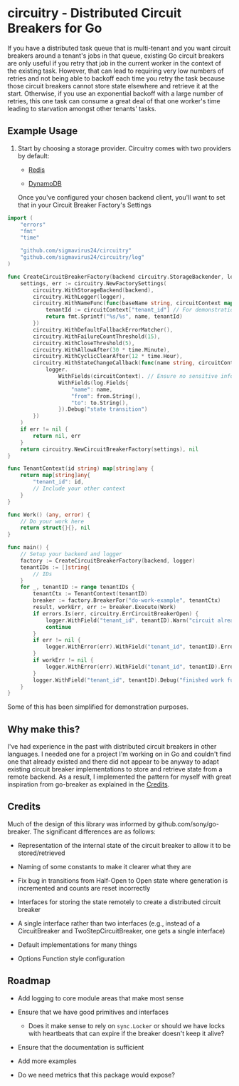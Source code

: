 # circuitry - Distributed Circuit Breakers for Go

If you have a distributed task queue that is multi-tenant and you want circuit
breakers around a tenant's jobs in that queue, existing Go circuit breakers
are only useful if you retry that job in the current worker in the context of
the existing task. However, that can lead to requiring very low numbers of
retries and not being able to backoff each time you retry the task because
those circuit breakers cannot store state elsewhere and retrieve it at the
start. Otherwise, if you use an exponential backoff with a large number of
retries, this one task can consume a great deal of that one worker's time
leading to starvation amongst other tenants' tasks.

## Example Usage

1. Start by choosing a storage provider. Circuitry comes with two providers by
   default:

   * [Redis](./backends/redis/README.md)

   * [DynamoDB](./backends/dynamodb/README.md)

   Once you've configured your chosen backend client, you'll want to set that
   in your Circuit Breaker Factory's Settings

```go
import (
    "errors"
    "fmt"
    "time"

    "github.com/sigmavirus24/circuitry"
    "github.com/sigmavirus24/circuitry/log"
)

func CreateCircuitBreakerFactory(backend circuitry.StorageBackender, logger log.Logger) (*circuitry.CircuitBreakerFactory, error) {
    settings, err := circuitry.NewFactorySettings(
        circuitry.WithStorageBackend(backend),
        circuitry.WithLogger(logger),
        circuitry.WithNameFunc(func(baseName string, circuitContext map[string]any) string {
            tenantId := circuitContext["tenant_id"] // For demonstration purposes, I strongly suggest this be a stable id
            return fmt.Sprintf("%s/%s", name, tenantId)
        })
        circuitry.WithDefaultFallbackErrorMatcher(),
        circuitry.WithFailureCountThreshold(15),
        circuitry.WithCloseThreshold(5),
        circuitry.WithAllowAfter(30 * time.Minute),
        circuitry.WithCyclicClearAfter(12 * time.Hour),
        circuitry.WithStateChangeCallback(func(name string, circuitContext map[string]any, from, to circuitry.CircuitState) {
            logger.
                WithFields(circuitContext). // Ensure no sensitive information is logged here
                WithFields(log.Fields{
                    "name": name,
                    "from": from.String(),
                    "to": to.String(),
                }).Debug("state transition")
        })
    )
    if err != nil {
        return nil, err
    }
    return circuitry.NewCircuitBreakerFactory(settings), nil
}

func TenantContext(id string) map[string]any {
    return map[string]any{
        "tenant_id": id,
        // Include your other context
    }
}

func Work() (any, error) {
    // Do your work here
    return struct{}{}, nil
}

func main() {
    // Setup your backend and logger
    factory := CreateCircuitBreakerFactory(backend, logger)
    tenantIDs := []string{
        // IDs
    }
    for _, tenantID := range tenantIDs {
        tenantCtx := TenantContext(tenantID)
        breaker := factory.BreakerFor("do-work-example", tenantCtx)
        result, workErr, err := breaker.Execute(Work)
        if errors.Is(err, circuitry.ErrCircuitBreakerOpen) {
            logger.WithField("tenant_id", tenantID).Warn("circuit already open")
            continue
        }
        if err != nil {
            logger.WithError(err).WithField("tenant_id", tenantID).Error("circuit breaker could not start work")
        }
        if workErr != nil {
            logger.WithError(err).WithField("tenant_id", tenantID).Error("work function failed")
        }
        logger.WithField("tenant_id", tenantID).Debug("finished work function successfully")
    }
}
```

Some of this has been simplified for demonstration purposes.


## Why make this?

I've had experience in the past with distributed circuit breakers in other
languages. I needed one for a project I'm working on in Go and couldn't find
one that already existed and there did not appear to be anyway to adapt
existing circuit breaker implementations to store and retrieve state from a
remote backend. As a result, I implemented the pattern for myself with great
inspiration from go-breaker as explained in the [Credits](#credits).

## Credits

Much of the design of this library was informed by github.com/sony/go-breaker.
The significant differences are as follows:

* Representation of the internal state of the circuit breaker to allow it to
  be stored/retrieved 

* Naming of some constants to make it clearer what they are

* Fix bug in transitions from Half-Open to Open state where generation is
  incremented and counts are reset incorrectly

* Interfaces for storing the state remotely to create a distributed circuit
  breaker

* A single interface rather than two interfaces (e.g., instead of a
  CircuitBreaker and TwoStepCircuitBreaker, one gets a single interface)

* Default implementations for many things

* Options Function style configuration


## Roadmap

* Add logging to core module areas that make most sense

* Ensure that we have good primitives and interfaces

  * Does it make sense to rely on `sync.Locker` or should we have locks with
    heartbeats that can expire if the breaker doesn't keep it alive?

* Ensure that the documentation is sufficient

* Add more examples

* Do we need metrics that this package would expose?
